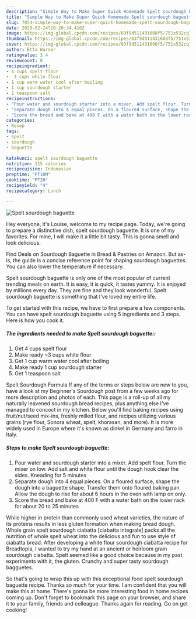 ```yaml
---
description: "Simple Way to Make Super Quick Homemade Spelt sourdough baguette"
title: "Simple Way to Make Super Quick Homemade Spelt sourdough baguette"
slug: 7054-simple-way-to-make-super-quick-homemade-spelt-sourdough-baguette
date: 2020-02-24T20:20:34.410Z
image: https://img-global.cpcdn.com/recipes/63f9d511431608f5/751x532cq70/spelt-sourdough-baguette-recipe-main-photo.jpg
thumbnail: https://img-global.cpcdn.com/recipes/63f9d511431608f5/751x532cq70/spelt-sourdough-baguette-recipe-main-photo.jpg
cover: https://img-global.cpcdn.com/recipes/63f9d511431608f5/751x532cq70/spelt-sourdough-baguette-recipe-main-photo.jpg
author: Etta Warner
ratingvalue: 3.4
reviewcount: 8
recipeingredient:
- 4 cups spelt flour
-  3 cups white flour
- 1 cup warm water cool after boiling
- 1 cup sourdough starter
- 1 teaspoon salt
recipeinstructions:
- "Pour water and sourdough starter into a mixer. Add spelt flour. Turn the mixer on low. Add salt and white flour until the dough hook clear the sides. Kneading for 5 minutes"
- "Separate dough into 4 equal pieces. On a floured surface, shape the dough into a baguette shape. Transfer them onto floured baking pan. Allow the dough to rise for about 6 hours in the oven with lamp on only."
- "Score the bread and bake at 400 F with a water bath on the lower rack for about 20 to 25 minutes"
categories:
- Resep
tags:
- spelt
- sourdough
- baguette

katakunci: spelt sourdough baguette
nutrition: 215 calories
recipecuisine: Indonesian
preptime: "PT10M"
cooktime: "PT2H"
recipeyield: "4"
recipecategory: Lunch

---
```



![Spelt sourdough baguette](https://img-global.cpcdn.com/recipes/63f9d511431608f5/751x532cq70/spelt-sourdough-baguette-recipe-main-photo.jpg)

Hey everyone, it's Louise, welcome to my recipe page. Today, we're going to prepare a distinctive dish, spelt sourdough baguette. It is one of my favorites. For mine, I will make it a little bit tasty. This is gonna smell and look delicious.

Find Deals on Sourdough Baguette in Bread &amp; Pastries on Amazon. But as-is, the guide is a concise reference point for shaping sourdough baguettes. You can also lower the temperature if necessary.

Spelt sourdough baguette is only one of the most popular of current trending meals on earth. It is easy, it is quick, it tastes yummy. It is enjoyed by millions every day. They are fine and they look wonderful. Spelt sourdough baguette is something that I've loved my entire life.


To get started with this recipe, we have to first prepare a few components. You can have spelt sourdough baguette using 5 ingredients and 3 steps. Here is how you cook it.

##### The ingredients needed to make Spelt sourdough baguette::

1. Get 4 cups spelt flour
1. Make ready  ~3 cups white flour
1. Get 1 cup warm water cool after boiling
1. Make ready 1 cup sourdough starter
1. Get 1 teaspoon salt


Spelt Sourdough Formula If any of the terms or steps below are new to you, have a look at my Beginner&#39;s Sourdough post from a few weeks ago for more description and photos of each. This page is a roll-up of all my naturally leavened sourdough bread recipes, plus anything else I&#39;ve managed to concoct in my kitchen. Below you&#39;ll find baking recipes using fruit/nut/seed mix-ins, freshly milled flour, and recipes utilizing various grains (rye flour, Sonora wheat, spelt, khorasan, and more). It is more widely used in Europe where it&#39;s known as dinkel in Germany and farro in Italy. 

##### Steps to make Spelt sourdough baguette:

1. Pour water and sourdough starter into a mixer. Add spelt flour. Turn the mixer on low. Add salt and white flour until the dough hook clear the sides. Kneading for 5 minutes
1. Separate dough into 4 equal pieces. On a floured surface, shape the dough into a baguette shape. Transfer them onto floured baking pan. Allow the dough to rise for about 6 hours in the oven with lamp on only.
1. Score the bread and bake at 400 F with a water bath on the lower rack for about 20 to 25 minutes


While higher in protein than commonly used wheat varieties, the nature of its proteins results in less gluten formation when making bread dough. Whole grain spelt sourdough ciabatta [ciabatta integrale] packs all the nutrition of whole spelt wheat into the delicious and fun to use style of ciabatta bread. After developing a white flour sourdough ciabatta recipe for Breadtopia, I wanted to try my hand at an ancient or heirloom grain sourdough ciabatta. Spelt seemed like a good choice because in my past experiments with it, the gluten. Crunchy and super tasty sourdough bagguetes. 

So that's going to wrap this up with this exceptional food spelt sourdough baguette recipe. Thanks so much for your time. I am confident that you will make this at home. There's gonna be more interesting food in home recipes coming up. Don't forget to bookmark this page on your browser, and share it to your family, friends and colleague. Thanks again for reading. Go on get cooking!
